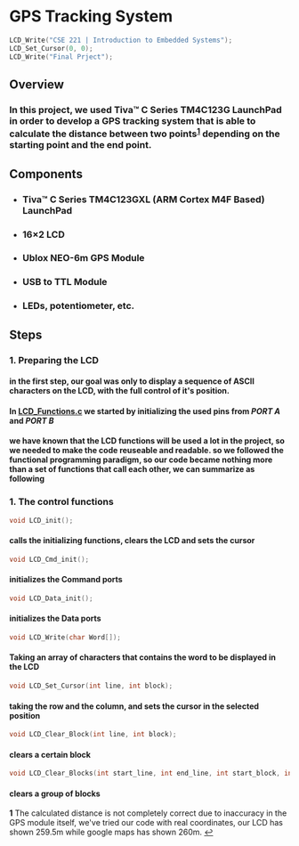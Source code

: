 # GPS Tracking System

```C 
LCD_Write("CSE 221 | Introduction to Embedded Systems");
LCD_Set_Cursor(0, 0);
LCD_Write("Final Prject");
```

## Overview

### In this project, we used **Tiva™ C Series TM4C123G LaunchPad** in order to develop a GPS tracking system that is able to calculate the distance between two points<sup id="a1">[1](#f1)</sup> depending on the starting point and the end point.


## Components

- ### Tiva™ C Series TM4C123GXL (ARM Cortex M4F Based) LaunchPad
- ### 16×2 LCD
- ### Ublox NEO-6m GPS Module
- ### USB to TTL Module
- ### LEDs, potentiometer, etc.

## Steps
### 1. Preparing the LCD
#### in the first step, our goal was only to display a sequence of **ASCII** characters on the LCD, with the full control of it's position.
#### In [LCD_Functions.c](https://github.com/0ssamaak0/GPS-Tracking-System/blob/main/LCD_Functions.c) we started by initializing the used pins from *PORT A* and *PORT B*
#### we have known that the **LCD functions** will be used a lot in the project, so we needed to make the code reuseable and readable. so we followed the functional programming paradigm, so our code became nothing more than a set of functions that call each other, we can summarize as following


### 1. The control functions
```C 
void LCD_init();
```
#### calls the initializing functions, clears the LCD and sets the cursor
```C
void LCD_Cmd_init();
```
#### initializes the Command ports
```C
void LCD_Data_init();
```
#### initializes the Data ports
```C
void LCD_Write(char Word[]);
```
#### Taking an array of characters that contains the word to be displayed in the LCD
```C
void LCD_Set_Cursor(int line, int block);
```
#### taking the row and the column, and sets the cursor in the selected position
```C
void LCD_Clear_Block(int line, int block);
```
#### clears a certain block
```C
void LCD_Clear_Blocks(int start_line, int end_line, int start_block, int end_block );
```
#### clears a group of blocks






<b id="f1">1</b> The calculated distance is not completely correct due to inaccuracy in the GPS module itself, we've tried our code with real coordinates, our LCD has shown 259.5m while google maps has shown 260m. [↩](#a1)

